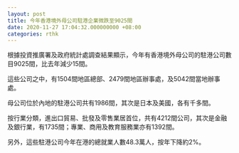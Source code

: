 ```yaml
---
layout: post
title: 今年香港境外母公司駐港企業微跌至9025間
date: 2020-11-27 17:04:32.000000000 +08:00
categories: rthk
---
```


根據投資推廣署及政府統計處調查結果顯示，今年有香港境外母公司的駐港公司數目9025間，比去年減少15間。

這些公司之中，有1504間地區總部、2479間地區辦事處，及5042間當地辦事處。

母公司位於內地的駐港公司共有1986間，其次是日本及美國，各有千多間。

按行業分類，進出口貿易、批發及零售業居首位，共有4212間公司，其次是金融及銀行業，有1735間；專業、商用及教育服務業亦有1392間。

另外，這些駐港公司今年在港的總就業人數48.3萬人，按年下降約2%。
